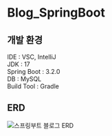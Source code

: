 # Blog_SpringBoot

## 개발 환경
IDE : VSC, IntelliJ  
JDK : 17  
Spring Boot : 3.2.0  
DB : MySQL  
Build Tool : Gradle

## ERD
![스프링부트 블로그 ERD](https://github.com/ljt528/Blog_SpringBoot/assets/131739347/1584e2a7-aecb-49f7-8fcf-4e6e564cf7dc)
